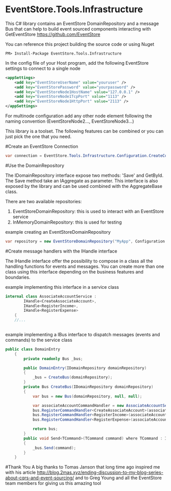 # EventStore.Tools.Infrastructure
This C# library contains an EventStore DomainRepository and a message Bus that can help to build event sourced components interacting with GetEventStore https://github.com/EventStore  
  
You can reference this project building the source code or using Nuget  
```
PM> Install-Package EventStore.Tools.Infrastructure  
```

In the config file of your Host program, add the following EventStore settings to connect to a single node  
```xml 
<appSettings>  
    <add key="EventStoreUserName" value="youruser" />  
    <add key="EventStorePassword" value="yourpassword" />  
    <add key="EventStoreNode1HostName" value="127.0.0.1" />  
    <add key="EventStoreNode1TcpPort" value="1113" />  
    <add key="EventStoreNode1HttpPort" value="2113" />  
</appSettings>  
```
For multinode configuration add any other node element following the naming convention (EventStoreNode2..., EventStoreNode3...)  

This library is a toolset. The following features can be combined or you can just pick the one that you need.

#Create an EventStore Connection

```c#
var connection = EventStore.Tools.Infrastructure.Configuration.CreateConnection("MyAdapterConnection");
```

#Use the DomainRepository

The IDomainRepository interface expose two methods: 'Save' and GetById. The Save method take an IAggregate as parameter. This interface is also exposed by the library and can be used combined with the AggregateBase class.  
  
There are two available repositories:  
1) EventStoreDomainRepository: this is used to interact with an EventStore service  
2) InMemoryDomainRepository: this is used for testing  
  
example creating an EventStoreDomainRepository
```c#
var repository = new EventStoreDomainRepository("MyApp", Configuration.CreateConnection("MyAdapterConnection"));
```

#Create message handlers with the IHandle interface  
  
  The IHandle interface offer the possibility to compose in a class all the handling functions for events and messages. You can create more than one class using this interface depending on the business features and boundaries.  
  
example implementing this interface in a service class  
```c#
internal class AssociateAccountService : 
        IHandle<CreateAssociateAccount>, 
        IHandle<RegisterIncome>,
        IHandle<RegisterExpense>
    { 
    //...
    
```

example implementing a IBus interface to dispatch messages (events and commands) to the service class  
```c# 
public class DomainEntry
    {
        private readonly Bus _bus;

        public DomainEntry(IDomainRepository domainRepository)
        {
            _bus = CreateBus(domainRepository);
        }
        private Bus CreateBus(IDomainRepository domainRepository)
        {
            var bus = new Bus(domainRepository, null, null);

            var associateAccountCommandHandler = new AssociateAccountService(domainRepository);
            bus.RegisterCommandHandler<CreateAssociateAccount>(associateAccountCommandHandler);
            bus.RegisterCommandHandler<RegisterIncome>(associateAccountCommandHandler);
            bus.RegisterCommandHandler<RegisterExpense>(associateAccountCommandHandler);

            return bus;
        }
        public void Send<TCommand>(TCommand command) where TCommand : ICommand
        {
            _bus.Send(command);
        }
    }
```
#Thank You
A big thanks to Tomas Janson that long time ago inspired me with his article http://blog.2mas.xyz/ending-discussion-to-my-blog-series-about-cqrs-and-event-sourcing/ 
and to Greg Young and all the EventStore team members for giving us this amazing tool
